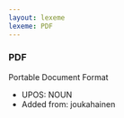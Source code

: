 ```yaml
---
layout: lexeme
lexeme: PDF
---
```


###  PDF

Portable Document Format
* UPOS:  NOUN
* Added from:  joukahainen

